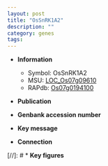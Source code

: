 ```yaml
---
layout: post
title: "OsSnRK1A2"
description: ""
category: genes
tags: 
---
```


* **Information**  
    + Symbol: OsSnRK1A2  
    + MSU: [LOC_Os07g09610](http://rice.uga.edu/cgi-bin/ORF_infopage.cgi?orf=LOC_Os07g09610)  
    + RAPdb: [Os07g0194100](http://rapdb.dna.affrc.go.jp/viewer/gbrowse_details/irgsp1?name=Os07g0194100)  

* **Publication**  

* **Genbank accession number**  

* **Key message**  

* **Connection**  

[//]: # * **Key figures**  


